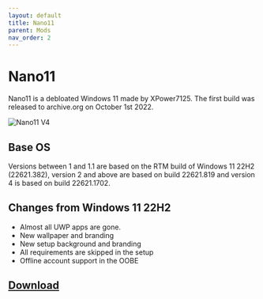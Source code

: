 ```yaml
---
layout: default
title: Nano11
parent: Mods
nav_order: 2
---
```

# Nano11
Nano11 is a debloated Windows 11 made by XPower7125.
The first build was released to archive.org on October 1st 2022.

![Nano11 V4](https://github.com/XPower7125/windows-mods-wiki/assets/64551044/7714e0af-274e-4777-9ffa-7c3a4ae0c455)

## Base OS
Versions between 1 and 1.1 are based on the RTM build of Windows 11 22H2 (22621.382), version 2 and above are based on build 22621.819 and version 4 is based on build 22621.1702.

## Changes from Windows 11 22H2
- Almost all UWP apps are gone.
- New wallpaper and branding
- New setup background and branding
- All requirements are skipped in the setup
- Offline account support in the OOBE

## [Download](https://archive.org/details/nano11-v4-openb-beta)
